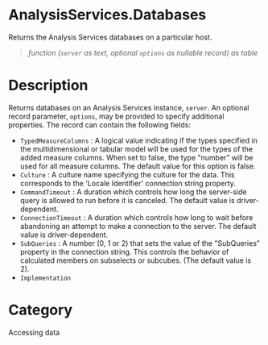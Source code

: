 ﻿# AnalysisServices.Databases
Returns the Analysis Services databases on a particular host.
> _function (<code>server</code> as text, optional <code>options</code> as nullable record) as table_
# Description 
Returns databases on an Analysis Services instance, <code>server</code>.  An optional record parameter, <code>options</code>, may be provided to specify additional properties. The record can contain the following fields:
    <ul>
<li><code>TypedMeasureColumns</code> : A logical value indicating if the types specified in the multidimensional or tabular model will be used for the types of the added measure columns. When set to false, the type &quot;number&quot; will be used for all measure columns. The default value for this option is false.</li>
<li><code>Culture</code> : A culture name specifying the culture for the data. This corresponds to the &#39;Locale Identifier&#39; connection string property.</li>
<li><code>CommandTimeout</code> : A duration which controls how long the server-side query is allowed to run before it is canceled. The default value is driver-dependent.</li>
<li><code>ConnectionTimeout</code> : A duration which controls how long to wait before abandoning an attempt to make a connection to the server. The default value is driver-dependent.</li>
<li><code>SubQueries</code> : A number (0, 1 or 2) that sets the value of the &quot;SubQueries&quot; property in the connection string. This controls the behavior of calculated members on subselects or subcubes. (The default value is 2).</li>
<li><code>Implementation</code></li>
</ul>

    

# Category 
Accessing data
